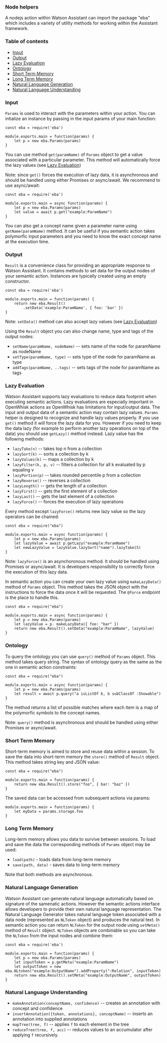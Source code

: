 ### Node helpers

A nodejs action within Watson Assistant can import the package "eba" which includes a variety of utility methods for working within the Assistant framework.

### Table of contents

- [Input](#input)
- [Output](#output)
- [Lazy Evaluation](#lazy-evaluation)
- [Ontology](#ontology)
- [Short Term Memory](#short-term-memory)
- [Long Term Memory](#long-term-memory)
- [Natural Language Generation](#natural-language-generation)
- [Natural Language Understanding](#natural-language-understanding)

### Input

`Params` is used to interact with the parameters within your action. You can intialize an instance by passing in the input params of your main function:

```
const eba = require('eba')

module.exports.main = function(params) {
	let p = new eba.Params(params)
}
```

You can use method `get(paramName)` of `Params` object to get a value associated with a particular parameter. This method will automatically force the lazy values (see [Lazy Evaluation](#lazy-evaluation)) 

Note: since `get()` forces the execution of lazy data, it is asynchronous and should be handled using either Promises or async/await. We recommend to use async/await:

```
const eba = require('eba')

module.exports.main = async function(params) {
	let p = new eba.Params(params)
	let value = await p.get("example:ParamName")
}
```

You can also get a concept name given a parameter name using `getName(paramName)` method. It can be useful if you semantic action takes polymorfic input parameters and you need to know the exact concept name at the execution time.

### Output

`Result` is a convenience class for providing an appropriate response to Watson Assistant. It contains methods to set data for the output nodes of your semantic action. Instances are typically created using an empty constructor.

```
const eba = require('eba')

module.exports.main = function(params) {
	return new eba.Result()
		.setData('example:ParamName', { foo: 'bar' })
}
```

Note: `setData()` method can also accept lazy values (see [Lazy Evaluation](#lazy-evaluation))

Using the `Result` object you can also change name, type and tags of the output nodes:

* `setName(paramName, nodeName)` -- sets name of the node for paramName as nodeName
* `setType(paramName, type)`     -- sets type of the node for paramName as type
* `addTags(paramName, ..tags)`   -- sets tags of the node for paramName as tags

### Lazy Evaluation

Watson Assistant supports lazy evaluations to reduce data footprint when executing semantic actions. Lazy evaluations are especially important in OpenWhisk actions as OpenWhisk has limitations for input/output data. The input and output data of a semantic action may contain lazy values. `Params` helper is designed to recognize and handle lazy values properly. If you use `get()` method it will force the lazy data for you. However if you need to keep the data lazy (for example to perform another lazy operations on top of the data) you should use `getLazy()` method instead. Lazy value has the following methods:

* `lazyTake(n)`         -- takes top n from a collection
* `lazySort(k)`         -- sorts a collection by k
* `lazyValues(k)`       -- maps a collection by k
* `lazyFilter(k, p, v)` -- filters a collection for all k evaluated by p equaling v
* `lazyPortion(p)`      -- takes rounded percentile p from a collection
* `lazyReverse()`       -- reverses a collection
* `lazyLength()`        -- gets the length of a collection
* `lazyFirst()`         -- gets the first element of a collection
* `lazyLast()`          -- gets the last element of a collection
* `lazyForce()`         -- forces the execution of lazy operations

Every method except `lazyForce()` returns new lazy value so the lazy operators can be chained:

```
const eba = require("eba")

module.exports.main = async function(params) {
	let p = new eba.Params(params)
	let lazyValue = await p.getLazy("example:ParamName")
	let newLazyValue = lazyValue.lazySort("name").lazyTake(5)
}
```

Note: `lazyForce()` is an asynchoronous method. It should be handled using Promises or async/await. It is developers responsibility to correctly force the execution of this lazy data.

In semantic action you can create your own lazy value using `makeLazyData()` method of `Params` object. This method takes the JSON object with the instructions to force the data once it will be requested. The `@force` endpoint is the place to handle this.

```
const eba = require("eba")

module.exports.main = async function(params) {
	let p = new eba.Params(params)
	let lazyValue = p. makeLazyData({ foo: "bar" })
	return new eba.Result().setData("example:ParamName", lazyValue)
}
```

### Ontology

To query the ontology you can use `query()` method of `Params` object. This method takes query string. The syntax of ontology query as the same as the one in semantic action constraints:

```
const eba = require("eba")

module.exports.main = async function(params) {
	let p = new eba.Params(params)
	let result = await p.query("a isListOf b, b subClassOf :Showable")
}
```

The method returns a list of possible matches where each item is a map of the polymorfic symbols to the concept names.

Note: `query()` method is asynchronous and should be handled using either Promises or async/await.

### Short Term Memory

Short-term memory is aimed to store and reuse data within a session. To save the data into short-term memory the `store()` method of `Result` object. This method takes string key and JSON value:

```
const eba = require("eba")

module.exports.main = function(params) {
	return new eba.Result().store("foo", { bar: "baz" })
}
```

The saved data can be accessed from subsequent actions via params:

```
module.exports.main = function(params) {
	let myData = params.storage.foo
}
```

### Long Term Memory

Long-term memory allows you data to survive between sessions. To load and save the data the corresponding methods of `Params` object may be used:

* `load(path)` - loads data from long-term memory
* `save(path, data)` - saves data to long-term memory

Note that both methods are asynchronous.

### Natural Language Generation

Watson Assistant can generate natural language automatically based on signature of the samenatic actions. However the semantic actions interface allows developers to provide their own natural language representation. The Natural Language Generator takes natural language token associated with a data node (represented as `NLToken` object) and produces the natural text. In semantic action you can return `NLToken` for the output node using `setMeta()` method of `Result` object. `NLToken` objects are combinable so you can take the `NLToken` from the input nodes and combine them:

```
const eba = require('eba')

module.exports.main = function(params) {
	let p = new eba.Params(params)
	let inputToken = p.getMeta("example:ParamName")
	let outputToken = new eba.NLtoken("example:OutputName").addProperty(":Relation", inputToken)
	return new eba.Result().setMeta("example:OutputName", outputToken)
}
```

### Natural Language Understanding

* `makeAnnotation(conceptName, confidence)`             -- creates an annotation with concept and confidence
* `insertAnnotation({token, annotations}, conceptName)` -- inserts an annotation into supplied annotations
* `mapTree(tree, f)`                                    -- applies `f` to each element in the tree
* `reduceTree(tree, f, acc)`                            -- reduces values to an accumulator after applying `f` recursively.